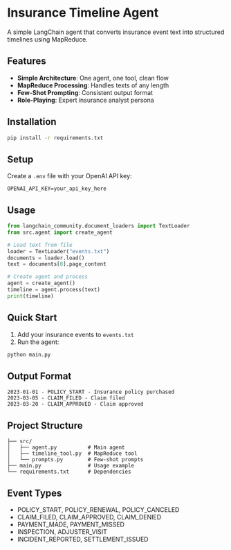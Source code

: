 # Insurance Timeline Agent

A simple LangChain agent that converts insurance event text into structured timelines using MapReduce.

## Features

- **Simple Architecture**: One agent, one tool, clean flow
- **MapReduce Processing**: Handles texts of any length
- **Few-Shot Prompting**: Consistent output format
- **Role-Playing**: Expert insurance analyst persona

## Installation

```bash
pip install -r requirements.txt
```

## Setup

Create a `.env` file with your OpenAI API key:

```
OPENAI_API_KEY=your_api_key_here
```

## Usage

```python
from langchain_community.document_loaders import TextLoader
from src.agent import create_agent

# Load text from file
loader = TextLoader("events.txt")
documents = loader.load()
text = documents[0].page_content

# Create agent and process
agent = create_agent()
timeline = agent.process(text)
print(timeline)
```

## Quick Start

1. Add your insurance events to `events.txt`
2. Run the agent:

```bash
python main.py
```

## Output Format

```
2023-01-01 - POLICY_START - Insurance policy purchased
2023-03-05 - CLAIM_FILED - Claim filed
2023-03-20 - CLAIM_APPROVED - Claim approved
```

## Project Structure

```
├── src/
│   ├── agent.py          # Main agent
│   ├── timeline_tool.py  # MapReduce tool
│   └── prompts.py        # Few-shot prompts
├── main.py               # Usage example
└── requirements.txt      # Dependencies
```

## Event Types

- POLICY_START, POLICY_RENEWAL, POLICY_CANCELED
- CLAIM_FILED, CLAIM_APPROVED, CLAIM_DENIED
- PAYMENT_MADE, PAYMENT_MISSED
- INSPECTION, ADJUSTER_VISIT
- INCIDENT_REPORTED, SETTLEMENT_ISSUED